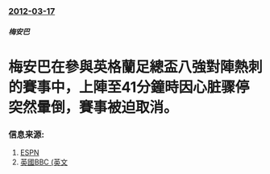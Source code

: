 ### [2012-03-17](/news/2012/03/17/index.md)

##### 梅安巴
#  梅安巴在參與英格蘭足總盃八強對陣熱刺的賽事中，上陣至41分鐘時因心脏骤停突然暈倒，賽事被迫取消。




### 信息来源:

1. [ESPN](http://soccernet.espn.go.com/news/story/_/id/1036898/tottenham-v-bolton-fa-cup-match-abandoned?cc=5739)
2. [英國BBC (英文](http://www.bbc.co.uk/sport/0/football/17419654)
